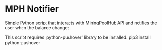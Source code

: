 # MPH Notifier
Simple Python script that interacts with MiningPoolHub API and notifies the user when the balance changes.

This script requires 'python-pushover' library to be installed.
pip3 install python-pushover
